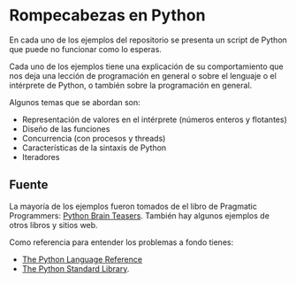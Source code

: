 # Rompecabezas en Python

En cada uno de los ejemplos del repositorio se presenta un script de Python
que puede no funcionar como lo esperas.

Cada uno de los ejemplos tiene una explicación de su comportamiento que nos
deja una lección de programación en general o sobre el lenguaje o el intérprete
de Python, o también sobre la programación en general.

Algunos temas que se abordan son:

- Representación de valores en el intérprete (números enteros y flotantes)
- Diseño de las funciones
- Concurrencia (con procesos y threads)
- Características de la sintaxis de Python
- Iteradores

## Fuente

La mayoría de los ejemplos fueron tomados de el libro de Pragmatic Programmers:
[Python Brain Teasers](https://pragprog.com/titles/d-pybrain/python-brain-teasers/). También
hay algunos ejemplos de otros libros y sitios web.

Como referencia para entender los problemas a fondo tienes:

- [The Python Language Reference](https://docs.python.org/3/reference/index.html)
- [The Python Standard Library](https://docs.python.org/3/library/index.html).